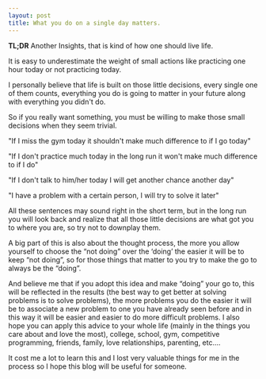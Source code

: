 ```yaml
---
layout: post
title: What you do on a single day matters.
---
```


**TL;DR** Another Insights, that is kind of how one should live life.

It is easy to underestimate the weight of small actions like practicing one hour today or not practicing today.

I personally believe that life is built on those little decisions, every single one of them counts, everything you do is going to matter in your future along with everything you didn't do.

So if you really want something, you must be willing to make those small decisions when they seem trivial.

"If I miss the gym today it shouldn't make much difference to if I go today"

"If I don't practice much today in the long run it won't make much difference to if I do"

"If I don't talk to him/her today I will get another chance another day"

"I have a problem with a certain person, I will try to solve it later"

All these sentences may sound right in the short term, but in the long run you will look back and realize that all those little decisions are what got you to where you are, so try not to downplay them.

A big part of this is also about the thought process, the more you allow yourself to choose the “not doing” over the ‘doing’ the easier it will be to keep “not doing”, so for those things that matter to you try to make the go to always be the “doing”.

And believe me that if you adopt this idea and make “doing” your go to, this will be reflected in the results (the best way to get better at solving problems is to solve problems), the more problems you do the easier it will be to associate a new problem to one you have already seen before and in this way it will be easier and easier to do more difficult problems. I also hope you can apply this advice to your whole life (mainly in the things you care about and love the most), college, school, gym, competitive programming, friends, family, love relationships, parenting, etc....

It cost me a lot to learn this and I lost very valuable things for me in the process so I hope this blog will be useful for someone.


